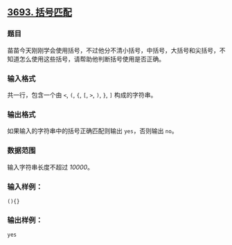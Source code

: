 ## [3693. 括号匹配](https://www.acwing.com/problem/content/3696/)

### 题目

苗苗今天刚刚学会使用括号，不过他分不清小括号，中括号，大括号和尖括号，不知道怎么使用这些括号，请帮助他判断括号使用是否正确。

### 输入格式

共一行，包含一个由 `<`, `(`, `{`, `[`, `>`, `)`, `}`, `]` 构成的字符串。

### 输出格式

如果输入的字符串中的括号正确匹配则输出 `yes`，否则输出 `no`。

### 数据范围

输入字符串长度不超过 *10000*。

### 输入样例：

```
(){}
```

### 输出样例：

```
yes
```
